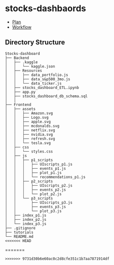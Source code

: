 # stocks-dashbaords
- [Plan](https://github.com/Saurabh-Lakhanpal/stocks-dashboard/blob/main/Ideation/dashbaord-planning.md)
- [Workflow](https://github.com/Saurabh-Lakhanpal/stocks-dashboard/blob/main/Ideation/workflow.md)

## Directory Structure
```
Stocks-dashboard
├── Backend
│   ├── .kaggle
│   │   └── kaggle.json
│   ├── Resources
│   │   ├── data_portfolio.js
│   │   ├── data_s&p500_3mo.js  
│   │   └── data_ticker.js 
│   ├── stocks_dashboard_ETL.ipynb
│   ├── app.py
│   ├── stocks_dashboard_db_schema.sql      
│   │       
├── Frontend
│   ├── assets
│   │   ├── Amazon.svg
│   │   ├── Logo.svg
│   │   ├── apple.svg
│   │   ├── mcdonalds.svg
│   │   ├── netflix.svg
│   │   ├── nvidia.svg
│   │   ├── refresh.svg
│   │   └── tesla.svg
│   ├── css
│   │   └── styles.css
│   ├── js
│   │   ├── p1_scripts
│   │   │   ├── UIscripts_p1.js
│   │   │   ├── events_p1.js
│   │   │   ├── plot_p1.js
│   │   │   └── recommendations_p1.js
│   │   ├── p2_scripts
│   │   │   ├── UIscripts_p2.js
│   │   │   ├── events_p2.js
│   │   │   └── plot_p2.js
│   │   └── p3_scripts
│   │       ├── UIscripts_p3.js
│   │       ├── events_p3.js
│   │       └── plot_p3.js
│   ├── index_p1.js
│   ├── index_p2.js
│   └── index_p3.js
├── .gitignore
├── tutorials
└── README.md
<<<<<<< HEAD
```
=======
```
>>>>>>> 9731d30b6e60ac0c2d8cfe351c1b7aa7871914df

